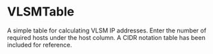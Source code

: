 # VLSMTable
A simple table for calculating VLSM IP addresses. Enter the number of required hosts under the host column. 
A CIDR notation table has been included for reference.
